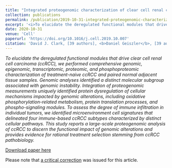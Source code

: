 ```yaml
---
title: "Integrated proteogenomic characterization of clear cell renal cell carcinoma"
collection: publications
permalink: /publication/2019-10-31-integrated-proteogenomic-characterization-of-clear
excerpt: '<i>To elucidate the deregulated functional modules that drive clear cell renal cell carcinoma (ccRCC), we performed comprehensive genomic, epigenomic, transcriptomic, proteomic, and phosphoproteomic characterization of treatment-naive ccRCC and paired normal adjacent tissue samples. Genomic analyses identified a distinct molecular subgroup associated with genomic instability. Integration of proteogenomic measurements uniquely identified protein dysregulation of cellular mechanisms impacted by genomic alterations, including oxidative phosphorylation-related metabolism, protein translation processes, and phospho-signaling modules. To assess the degree of immune infiltration in individual tumors, we identified microenvironment cell signatures that delineated four immune-based ccRCC subtypes characterized by distinct cellular pathways. This study reports a large-scale proteogenomic analysis of ccRCC to discern the functional impact of genomic alterations and provides evidence for rational treatment selection stemming from ccRCC pathobiology.</i>'
date: 2020-10-31
venue: 'Cell'
paperurl: 'https://doi.org/10.1016/j.cell.2019.10.007'
citation: 'David J. Clark, [39 authors], <b>Daniel Geiszler</b>, [39 authors]. (2019). &quot;Integrated proteogenomic characterization of clear cell renal cell carcinomia.&quot; <i>Cell</i>. 179(4), 964-983.e31.'
---
```

<i>To elucidate the deregulated functional modules that drive clear cell renal cell carcinoma (ccRCC), we performed comprehensive genomic, epigenomic, transcriptomic, proteomic, and phosphoproteomic characterization of treatment-naive ccRCC and paired normal adjacent tissue samples. Genomic analyses identified a distinct molecular subgroup associated with genomic instability. Integration of proteogenomic measurements uniquely identified protein dysregulation of cellular mechanisms impacted by genomic alterations, including oxidative phosphorylation-related metabolism, protein translation processes, and phospho-signaling modules. To assess the degree of immune infiltration in individual tumors, we identified microenvironment cell signatures that delineated four immune-based ccRCC subtypes characterized by distinct cellular pathways. This study reports a large-scale proteogenomic analysis of ccRCC to discern the functional impact of genomic alterations and provides evidence for rational treatment selection stemming from ccRCC pathobiology.</i>

[Download paper here](https://doi.org/10.1016/j.cell.2019.10.007)

Please note that [a critical correction](https://www.cell.com/cell/pdf/S0092-8674(19)31388-1.pdf) was issued for this article.

